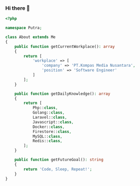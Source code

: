 ### Hi there 👋
```php
<?php

namespace Putra;

class About extends Me
{
    public function getCurrentWorkplace(): array
    {
        return [
            'workplace' => [
                'company' => 'PT.Kompas Media Nusantara',
                'position' => 'Software Engineer'         
            ]
        ];
    }

    public function getDailyKnowledge(): array
    {
        return [
            Php::class,
            Golang::class,
            Laravel::class,
            Javascript::class,
            Docker::class,
            Firestore::class,
            MySQL::class,
            Redis::class,
        ];
    }

    public function getFutureGoal(): string
    {
        return 'Code, Sleep, Repeat!';
    }
}
```

<!--
**putrapratamanst/putrapratamanst** is a ✨ _special_ ✨ repository because its `README.md` (this file) appears on your GitHub profile.

Here are some ideas to get you started:

- 🔭 I’m currently working on ...
- 🌱 I’m currently learning ...
- 👯 I’m looking to collaborate on ...
- 🤔 I’m looking for help with ...
- 💬 Ask me about ...
- 📫 How to reach me: ...
- 😄 Pronouns: ...
- ⚡ Fun fact: ...
-->
